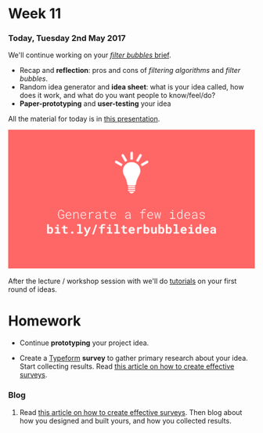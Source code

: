 # Week 11

### Today, Tuesday 2nd May 2017

We'll continue working on your [*filter bubbles* brief](../../projects/filter-bubbles).

* Recap and **reflection**: pros and cons of *filtering algorithms* and *filter bubbles*.
* Random idea generator and **idea sheet**: what is your idea called, how does it work, and what do you want people to know/feel/do?
* **Paper-prototyping** and **user-testing** your idea

All the material for today is in [this presentation](https://docs.google.com/presentation/d/1DX5r14pEi_buGRiUF4Jr2mytMT90wb1Lx4jT1wwZIIk/edit?usp=sharing).

[![](assets/random-idea-generator.png)](https://docs.google.com/presentation/d/1DX5r14pEi_buGRiUF4Jr2mytMT90wb1Lx4jT1wwZIIk/edit?usp=sharing)

After the lecture / workshop session with we'll do [tutorials](https://docs.google.com/document/d/1ArfHiJFohSsvcbQ5Qtq0r6h3GZmiquCLoG7tvGKb2RQ/edit#heading=h.bo009u261hi5) on your first round of ideas.

# Homework

* Continue **prototyping** your project idea. 

* Create a [Typeform](https://www.typeform.com) **survey** to gather primary research about your idea. Start collecting results. Read [this article on how to create effective surveys](https://infoactive.co/data-design/ch04.html).

### Blog

1. Read [this article on how to create effective surveys](https://infoactive.co/data-design/ch04.html). Then blog about how you designed and built yours, and how you collected results.


